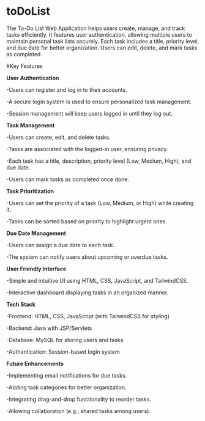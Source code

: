 # toDoList
The To-Do List Web Application helps users create, manage, and track tasks efficiently. It features user authentication, allowing multiple users to maintain personal task lists securely. Each task includes a title, priority level, and due date for better organization. Users can edit, delete, and mark tasks as completed.

#Key Features

<b>User Authentication</b>

-Users can register and log in to their accounts.

-A secure login system is used to ensure personalized task management.

-Session management will keep users logged in until they log out.

<b>Task Management</b>

-Users can create, edit, and delete tasks.

-Tasks are associated with the logged-in user, ensuring privacy.

-Each task has a title, description, priority level (Low, Medium, High), and due date.

-Users can mark tasks as completed once done.

<b>Task Prioritization</b>

-Users can set the priority of a task (Low, Medium, or High) while creating it.

-Tasks can be sorted based on priority to highlight urgent ones.

<b>Due Date Management</b>

-Users can assign a due date to each task.

-The system can notify users about upcoming or overdue tasks.

<b>User Friendly Interface</b>

-Simple and intuitive UI using HTML, CSS, JavaScript, and TailwindCSS.

-Interactive dashboard displaying tasks in an organized manner.

<b>Tech Stack</b>

-Frontend: HTML, CSS, JavaScript (with TailwindCSS for styling)

-Backend: Java with JSP/Servlets

-Database: MySQL for storing users and tasks

-Authentication: Session-based login system

<b>Future Enhancements</b>

-Implementing email notifications for due tasks.

-Adding task categories for better organization.

-Integrating drag-and-drop functionality to reorder tasks.

-Allowing collaboration (e.g., shared tasks among users).

